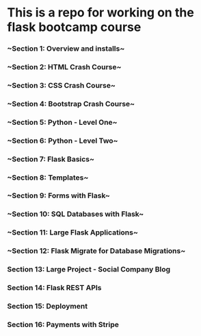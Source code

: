 # This is a repo for working on the flask bootcamp course

### ~Section 1: Overview and installs~
### ~Section 2: HTML Crash Course~
### ~Section 3: CSS Crash Course~
### ~Section 4: Bootstrap Crash Course~
### ~Section 5: Python - Level One~
### ~Section 6: Python - Level Two~
### ~Section 7: Flask Basics~
### ~Section 8: Templates~
### ~Section 9: Forms with Flask~
### ~Section 10: SQL Databases with Flask~
### ~Section 11: Large Flask Applications~
### ~Section 12: Flask Migrate for Database Migrations~
### Section 13: Large Project - Social Company Blog
### Section 14: Flask REST APIs
### Section 15: Deployment
### Section 16: Payments with Stripe
